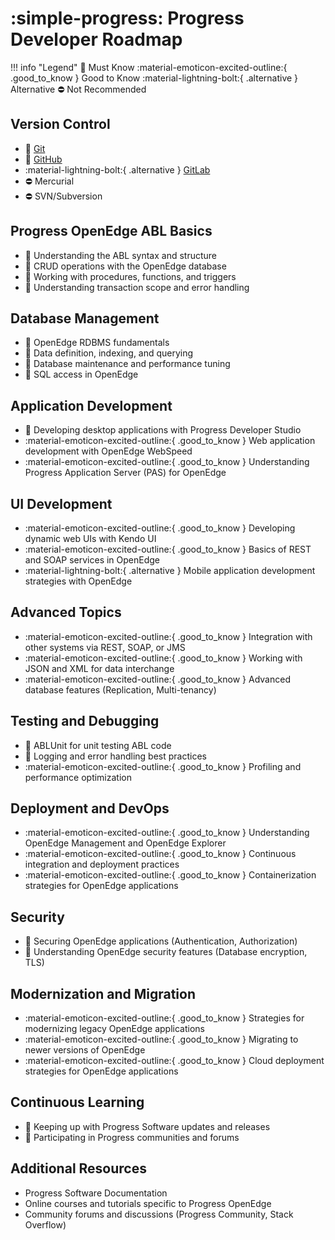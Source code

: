 # :simple-progress: Progress Developer Roadmap

!!! info "Legend"
    :green_heart: Must Know
    :material-emoticon-excited-outline:{ .good_to_know } Good to Know
    :material-lightning-bolt:{ .alternative } Alternative
    :no_entry: Not Recommended

## Version Control

- :green_heart: [Git](https://git-scm.com/)
- :green_heart: [GitHub](https://github.com/)
- :material-lightning-bolt:{ .alternative } [GitLab](https://gitlab.com/)
- :no_entry: Mercurial
- :no_entry: SVN/Subversion

## Progress OpenEdge ABL Basics

- :green_heart: Understanding the ABL syntax and structure
- :green_heart: CRUD operations with the OpenEdge database
- :green_heart: Working with procedures, functions, and triggers
- :green_heart: Understanding transaction scope and error handling

## Database Management

- :green_heart: OpenEdge RDBMS fundamentals
- :green_heart: Data definition, indexing, and querying
- :green_heart: Database maintenance and performance tuning
- :green_heart: SQL access in OpenEdge

## Application Development

- :green_heart: Developing desktop applications with Progress Developer Studio
- :material-emoticon-excited-outline:{ .good_to_know } Web application development with OpenEdge WebSpeed
- :material-emoticon-excited-outline:{ .good_to_know } Understanding Progress Application Server (PAS) for OpenEdge

## UI Development

- :material-emoticon-excited-outline:{ .good_to_know } Developing dynamic web UIs with Kendo UI
- :material-emoticon-excited-outline:{ .good_to_know } Basics of REST and SOAP services in OpenEdge
- :material-lightning-bolt:{ .alternative } Mobile application development strategies with OpenEdge

## Advanced Topics

- :material-emoticon-excited-outline:{ .good_to_know } Integration with other systems via REST, SOAP, or JMS
- :material-emoticon-excited-outline:{ .good_to_know } Working with JSON and XML for data interchange
- :material-emoticon-excited-outline:{ .good_to_know } Advanced database features (Replication, Multi-tenancy)

## Testing and Debugging

- :green_heart: ABLUnit for unit testing ABL code
- :green_heart: Logging and error handling best practices
- :material-emoticon-excited-outline:{ .good_to_know } Profiling and performance optimization

## Deployment and DevOps

- :material-emoticon-excited-outline:{ .good_to_know } Understanding OpenEdge Management and OpenEdge Explorer
- :material-emoticon-excited-outline:{ .good_to_know } Continuous integration and deployment practices
- :material-emoticon-excited-outline:{ .good_to_know } Containerization strategies for OpenEdge applications

## Security

- :green_heart: Securing OpenEdge applications (Authentication, Authorization)
- :green_heart: Understanding OpenEdge security features (Database encryption, TLS)

## Modernization and Migration

- :material-emoticon-excited-outline:{ .good_to_know } Strategies for modernizing legacy OpenEdge applications
- :material-emoticon-excited-outline:{ .good_to_know } Migrating to newer versions of OpenEdge
- :material-emoticon-excited-outline:{ .good_to_know } Cloud deployment strategies for OpenEdge applications

## Continuous Learning

- :green_heart: Keeping up with Progress Software updates and releases
- :green_heart: Participating in Progress communities and forums

## Additional Resources

- Progress Software Documentation
- Online courses and tutorials specific to Progress OpenEdge
- Community forums and discussions (Progress Community, Stack Overflow)
